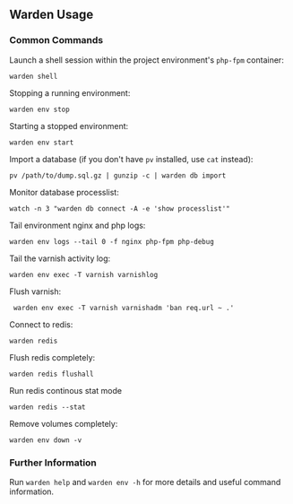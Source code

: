## Warden Usage

### Common Commands

Launch a shell session within the project environment's `php-fpm` container:

    warden shell

Stopping a running environment:

    warden env stop

Starting a stopped environment:

    warden env start

Import a database (if you don't have `pv` installed, use `cat` instead):

    pv /path/to/dump.sql.gz | gunzip -c | warden db import

Monitor database processlist:

    watch -n 3 "warden db connect -A -e 'show processlist'"

Tail environment nginx and php logs:

    warden env logs --tail 0 -f nginx php-fpm php-debug

Tail the varnish activity log:

    warden env exec -T varnish varnishlog

Flush varnish:

     warden env exec -T varnish varnishadm 'ban req.url ~ .' 

Connect to redis:

    warden redis

Flush redis completely:

    warden redis flushall

Run redis continous stat mode

    warden redis --stat

Remove volumes completely:

    warden env down -v

### Further Information

Run `warden help` and `warden env -h` for more details and useful command information.

